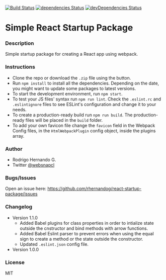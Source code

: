 [![Build Status](https://travis-ci.org/rhernandog/react-startup-package.svg?branch=master)](https://travis-ci.org/rhernandog/react-startup-package) [![dependencies Status](https://david-dm.org/rhernandog/react-startup-package/status.svg)](https://david-dm.org/rhernandog/react-startup-package) [![devDependencies Status](https://david-dm.org/rhernandog/react-startup-package/dev-status.svg)](https://david-dm.org/rhernandog/react-startup-package?type=dev)

# Simple React Startup Package

### Description
Simple startup package for creating a React app using webpack.

### Instructions
- Clone the repo or download the `.zip` file using the button.
- Run `npm install` to install all the dependencies. Depending on the date, you might want to update some packages to latest versions.
- To start the development environment, run `npm start`.
- To test your JS files' syntax run `npm run lint`. Check the `.eslint.rc` and `.eslintignore` files to see ESLint's configuration and change it to your needs.
- To create a production-ready build run `npm run build`. The production-ready files will be placed in the `build` folder.
- To add your own favicon file change the `favicon` field in the Webpack Config files, in the `HtmlWebpackPlugin` config object, inside the plugins array.

### Author
- Rodrigo Hernando G.
- Twitter [@websnapcl](https://twitter.com/websnapcl/)

### Bugs/Issues
Open an issue here: https://github.com/rhernandog/react-startup-package/issues

### Changelog
- Version 1.1.0
  - Added Babel plugins for class properties in order to intialize state outside the cnstructor and bind methods with arrow functions.
  - Added Babel Eslint parser to prevent errors when using the equal sign to create a method or the state outside the constructor.
  - Updated `.eslint.json` config file.
- Version 1.0.0

### License
MIT
